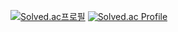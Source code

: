 [![Solved.ac프로필](http://mazassumnida.wtf/api/v2/generate_badge?boj=rkdanr1714)](https://solved.ac/rkdanr1714)
[![Solved.ac Profile](http://mazassumnida.wtf/api/v2/generate_badge?boj=rkdanr1714)](https://solved.ac/rkdanr1714/)
